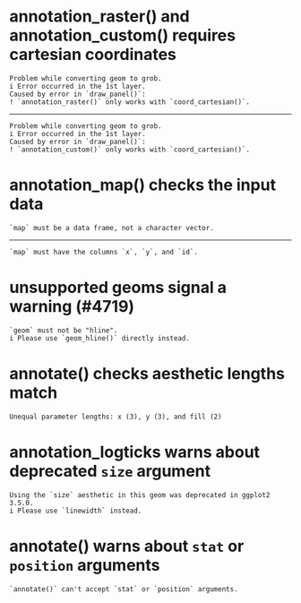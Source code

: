 # annotation_raster() and annotation_custom() requires cartesian coordinates

    Problem while converting geom to grob.
    i Error occurred in the 1st layer.
    Caused by error in `draw_panel()`:
    ! `annotation_raster()` only works with `coord_cartesian()`.

---

    Problem while converting geom to grob.
    i Error occurred in the 1st layer.
    Caused by error in `draw_panel()`:
    ! `annotation_custom()` only works with `coord_cartesian()`.

# annotation_map() checks the input data

    `map` must be a data frame, not a character vector.

---

    `map` must have the columns `x`, `y`, and `id`.

# unsupported geoms signal a warning (#4719)

    `geom` must not be "hline".
    i Please use `geom_hline()` directly instead.

# annotate() checks aesthetic lengths match

    Unequal parameter lengths: x (3), y (3), and fill (2)

# annotation_logticks warns about deprecated `size` argument

    Using the `size` aesthetic in this geom was deprecated in ggplot2 3.5.0.
    i Please use `linewidth` instead.

# annotate() warns about `stat` or `position` arguments

    `annotate()` can't accept `stat` or `position` arguments.

